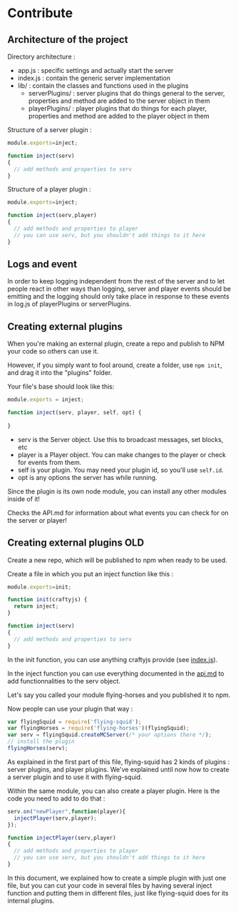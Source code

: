 # Contribute

## Architecture of the project

Directory architecture :

* app.js : specific settings and actually start the server
* index.js : contain the generic server implementation
* lib/ : contain the classes and functions used in the plugins
  * serverPlugins/ : server plugins that do things general to the server, 
  properties and method are added to the server object in them
  * playerPlugins/ : player plugins that do things for each player, 
  properties and method are added to the player object in them
  
Structure of a server plugin :

```js
module.exports=inject;

function inject(serv)
{
  // add methods and properties to serv
}
```

Structure of a player plugin :

```js
module.exports=inject;

function inject(serv,player)
{
  // add methods and properties to player
  // you can use serv, but you shouldn't add things to it here
}
```

## Logs and event

In order to keep logging independent from the rest of the server and to let people react in other ways than logging,
server and player events should be emitting and the logging should only take place in response to these events
in log.js of playerPlugins or serverPlugins.

## Creating external plugins

When you're making an external plugin, create a repo and publish to NPM your code so others can use it.

However, if you simply want to fool around, create a folder, use `npm init`, and drag it into the "plugins" folder.

Your file's base should look like this:

```js
module.exports = inject;

function inject(serv, player, self, opt) {
    
}
```

- serv is the Server object. Use this to broadcast messages, set blocks, etc
- player is a Player object. You can make changes to the player or check for events from them.
- self is your plugin. You may need your plugin id, so you'll use `self.id`.
- opt is any options the server has while running.

Since the plugin is its own node module, you can install any other modules inside of it!

Checks the API.md for information about what events you can check for on the server or player!

## Creating external plugins OLD

Create a new repo, which will be published to npm when ready to be used.

Create a file in which you put an inject function like this :

```js
module.exports=init;

function init(craftyjs) {
  return inject;
}

function inject(serv)
{
  // add methods and properties to serv
}
```

In the init function, you can use anything craftyjs provide 
(see [index.js](https://github.com/mhsjlw/flying-squid/blob/master/index.js#L11)).

In the inject function you can use everything documented in the [api.md](api.md) to add functionnalities to the serv object.

Let's say you called your module flying-horses and you published it to npm.

Now people can use your plugin that way : 

```js
var flyingSquid = require('flying-squid');
var flyingHorses = require('flying-horses')(flyingSquid);
var serv = flyingSquid.createMCServer(/* your options there */);
// install the plugin
flyingHorses(serv);
```

As explained in the first part of this file, flying-squid has 2 kinds of plugins : server plugins, and player plugins.
We've explained until now how to create a server plugin and to use it with flying-squid.

Within the same module, you can also create a player plugin. Here is the code you need to add to do that :

```js
serv.on("newPlayer",function(player){
  injectPlayer(serv,player);
});

function injectPlayer(serv,player)
{
  // add methods and properties to player
  // you can use serv, but you shouldn't add things to it here
}
```

In this document, we explained how to create a simple plugin with just one file, but you can cut your code
 in several files by having several inject function and putting them in different files, just like flying-squid does 
 for its internal plugins.

